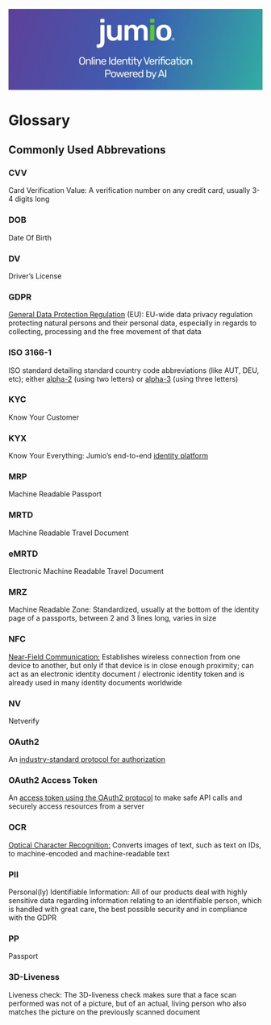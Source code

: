 ![FAQ](images/jumio_feature_graphic.jpg)

# Glossary

## Commonly Used Abbrevations

### CVV
Card Verification Value: A verification number on any credit card, usually 3-4 digits long

### DOB
Date Of Birth

### DV
Driver’s License

### GDPR
[General Data Protection Regulation](https://gdpr-info.eu) (EU): EU-wide data privacy regulation protecting natural persons and their personal data, especially in regards to collecting, processing and the free movement of that data

### ISO 3166-1
ISO standard detailing standard country code abbreviations (like AUT, DEU, etc); either [alpha-2](https://en.wikipedia.org/wiki/ISO_3166-1_alpha-2)  (using two letters) or [alpha-3](https://en.wikipedia.org/wiki/ISO_3166-1_alpha-3) (using three letters)

### KYC
Know Your Customer

### KYX
Know Your Everything: Jumio’s end-to-end [identity platform](https://www.jumio.com/kyx/)

### MRP
Machine Readable Passport

### MRTD
Machine Readable Travel Document

### eMRTD
Electronic Machine Readable Travel Document

### MRZ
Machine Readable Zone: Standardized, usually at the bottom of the identity page of a passports, between 2 and 3 lines long, varies in size

### NFC
[Near-Field Communication:](https://en.wikipedia.org/wiki/Near-field_communication#Identity_and_access_tokens) Establishes wireless connection from one device to another, but only if that device is in close enough proximity; can act as an electronic identity document / electronic identity token and is already used in many identity documents worldwide

### NV
Netverify

### OAuth2
An [industry-standard protocol for authorization](https://oauth.net/2/)

### OAuth2 Access Token
An [access token using the OAuth2 protocol](https://oauth.net/2/access-tokens/) to make safe API calls and securely access resources from a server

### OCR
[Optical Character Recognition:](https://en.wikipedia.org/wiki/Optical_character_recognition) Converts images of text, such as text on IDs, to machine-encoded and machine-readable text

### PII
Personal(ly) Identifiable Information: All of our products deal with highly sensitive data regarding information relating to an identifiable person, which is handled with great care, the best possible security and in compliance with the GDPR

### PP
Passport

### 3D-Liveness
Liveness check: The 3D-liveness check makes sure that a face scan performed was not of a picture, but of an actual, living person who also matches the picture on the previously scanned document
